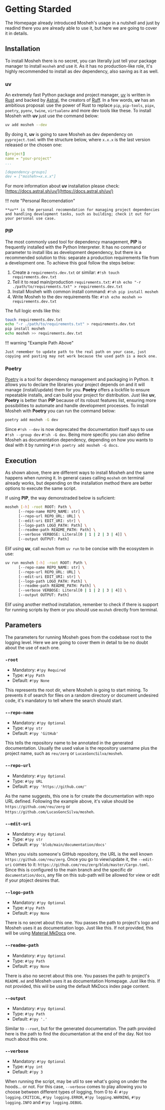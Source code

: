 # Getting Starded

The Homepage already introduced Mosheh's usage in a nutshell and just by readind there you are already able to use it, but here we are going to cover it in details.

## Installation

To install Mosheh there is no secret, you can literally just tell your package manager to install `mosheh` and use it. As it has no production-like role, it's highly recommended to install as dev dependency, also saving as it as well.

### uv

An extremely fast Python package and project manager, [uv](https://docs.astral.sh/uv/) is written in [Rust](https://www.rust-lang.org/) and backed by [Astral](https://astral.sh/), the creators of [Ruff](https://docs.astral.sh/ruff/). In a few words, **uv** has an ambitious proposal: use the power of Rust to replace `pip`, `pip-tools`, `pipx`, `poetry`, `pyenv`, `twine`, `virtualenv` and more dev tools like these. To install Mosheh with **uv** just use the command below:

```sh
uv add mosheh --dev
```

By doing it, **uv** is going to save Mosheh as dev dependency on `pyproject.toml` with the structure below, where `x.x.x` is the last version released or the chosen one:

```yaml hl_lines="5 6"
[project]
name = "your-project"
...

[dependency-groups]
dev = ["mosheh>=x.x.x"]
```

For more information about **uv** installation please check: [https://docs.astral.sh/uv/](https://docs.astral.sh/uv/)

!!! note "Personal Recomendation"

    **uv** is the personal recomendation for managing project dependencies and handling development tasks, such as building; check it out for your personal use case.

### PIP

The most commonly used tool for dependency management, **PIP** is frequently installed with the Python Interpreter. It has no command or parameter to install libs as development dependency, but there is a recommended solution to this: separate a production requirements file from a development one. To achieve this goal follow the steps below:

1. Create a `requirements.dev.txt` or similar: `#!sh touch requirements.dev.txt`
1. Tell it to read main/production `requirements.txt`: `#!sh echo "-r ./path/to/requirements.txt" > requirements.dev.txt`
1. Install Mosheh with common install command: `#!sh pip install mosheh`
1. Write Mosheh to the dev requirements file: `#!sh echo mosheh >> requirements.dev.txt`

The full logic ends like this:

```sh
touch requirements.dev.txt
echo "-r ./path/to/requirements.txt" > requirements.dev.txt
pip install mosheh
echo mosheh >> requirements.dev.txt
```

!!! warning "Example Path Above"

    Just remember to update path to the real path on your case, just copying and pasting may not work because the used path is a mock one.

### Poetry

[Poetry](https://python-poetry.org/docs/) is a tool for dependency management and packaging in Python. It allows you to declare the libraries your project depends on and it will manage (install/update) them for you. **Poetry** offers a lockfile to ensure repeatable installs, and can build your project for distribution. Just like **uv**, **Poetry** is better than **PIP** because of its robust features list, ensuring more possibilities to automate and handle development processes. To install Mosheh with **Poetry** you can run the command below:

```sh
poetry add mosheh -G dev
```

Since `#!sh --dev` is now deprecated the documentation itself says to use `#!sh --group dev` `#!sh -G dev`. Being more specific you can also define Mosheh as documentation dependency, depending on how you wants to deal with it by running `#!sh poetry add mosheh -G docs`.

## Execution

As shown above, there are different ways to install Mosheh and the same happens when running it. In general cases calling `mosheh` on terminal already works, but depending on the installation method there are better options to execute the same script.

If using **PIP**, the way demonstraded below is suficient:

```sh
mosheh [-h] -root ROOT: Path \
      [--repo-name REPO_NAME: str] \
      [--repo-url REPO_URL: URL] \
      [--edit-uri EDIT_URI: str] \
      [--logo-path LOGO_PATH: Path] \
      [--readme-path README_PATH: Path] \
      [--verbose VERBOSE: Literal[0 | 1 | 2 | 3 | 4]] \
      [--output OUTPUT: Path]
```

Elif using **uv**, call `mosheh` from `uv run` to be concise with the ecosystem in use:

```sh
uv run mosheh [-h] -root ROOT: Path \
      [--repo-name REPO_NAME: str] \
      [--repo-url REPO_URL: URL] \
      [--edit-uri EDIT_URI: str] \
      [--logo-path LOGO_PATH: Path] \
      [--readme-path README_PATH: Path] \
      [--verbose VERBOSE: Literal[0 | 1 | 2 | 3 | 4]] \
      [--output OUTPUT: Path]
```

Elif using another method installation, remenber to check if there is support for running scripts by them or you should use `mosheh` directly from terminal.

## Parameters

The parameters for running Mosheh goes from the codebase root to the logging level. Here we are going to cover them in detail to be no doubt about the use of each one.

### `-root`

- Mandatory: `#!py Required`
- Type: `#!py Path`
- Default: `#!py None`

This represents the root dir, where Mosheh is going to start mining. To prevents it of search for files on a random directory or document undesired code, it's mandatory to tell where the search should start.

### `--repo-name`

- Mandatory: `#!py Optional`
- Type: `#!py str`
- Default: `#!py 'GitHub'`

This tells the repository name to be annotated in the generated documentation. Usually the used value is the repository username plus the project name, such as `reu/zerg` or `LucasGoncSilva/mosheh`.

### `--repo-url`

- Mandatory: `#!py Optional`
- Type: `#!py URL`
- Default: `#!py 'https://github.com/'`

As the name suggests, this one is for create the documentation with repo URL defined. Following the example above, it's value should be `https://github.com/reu/zerg` or `https://github.com/LucasGoncSilva/mosheh`.

### `--edit-uri`

- Mandatory: `#!py Optional`
- Type: `#!py str`
- Default: `#!py 'blob/main/documentation/docs'`

When you visits someone's GitHub repository, the URL is the well known `https://github.com/reu/zerg`. Once you go to view/update it, the `--edit-uri` comes to it: `https://github.com/reu/zerg/blob/master/Cargo.toml`. Since this is configured to the main branch and the specific dir `documentation/docs`, any file on this sub-path will be allowed for view or edit if your ptoject desires that.

### `--logo-path`

- Mandatory: `#!py Optional`
- Type: `#!py Path`
- Default: `#!py None`

There is no secret about this one. You passes the path to project's logo and Mosheh uses it as documentation logo. Just like this. If not provided, this will be using [Material MkDocs](https://squidfunk.github.io/mkdocs-material/) one.

### `--readme-path`

- Mandatory: `#!py Optional`
- Type: `#!py Path`
- Default: `#!py None`

There is also no secret about this one. You passes the path to project's `README.md` and Mosheh uses it as documentation Homepage. Just like this. If not provided, this wiil be using the default MkDocs index page content.

### `--output`

- Mandatory: `#!py Optional`
- Type: `#!py Path`
- Default: `#!py '.'`

Similar to `--root`, but for the generated documentation. The path provided here is the path to find the documentation at the end of the day. Not too much about this one.

### `--verbose`

- Mandatory: `#!py Optional`
- Type: `#!py int`
- Default: `#!py 3`

When running the script, may be util to see what's going on under the hoods... or not. For this case, `--verbose` comes to play allowing you to choose between different types of logging, from 0 to 4: `#!py logging.CRITICAL`, `#!py logging.ERROR`, `#!py logging.WARNING`, `#!py logging.INFO` and `#!py logging.DEBUG`.
